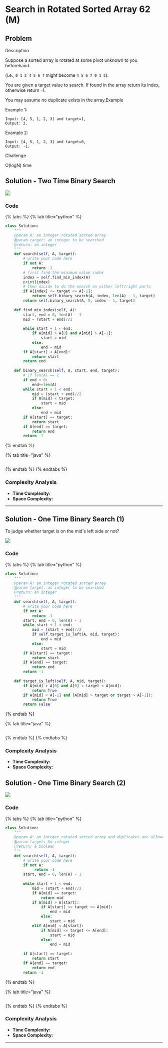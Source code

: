 # Search in Rotated Sorted Array 62 (M)

## Problem

Description

Suppose a sorted array is rotated at some pivot unknown to you beforehand.

(i.e., `0 1 2 4 5 6 7` might become `4 5 6 7 0 1 2`).

You are given a target value to search. If found in the array return its index, otherwise return -1.

You may assume no duplicate exists in the array.Example

Example 1:

```
Input: [4, 5, 1, 2, 3] and target=1, 
Output: 2.
```

Example 2:

```
Input: [4, 5, 1, 2, 3] and target=0, 
Output: -1.
```

Challenge

O(logN) time

## Solution - Two Time Binary Search

![](<../../.gitbook/assets/Screen Shot 2021-04-25 at 12.48.55 AM.png>)

### Code

{% tabs %}
{% tab title="python" %}
```python
class Solution:
    """
    @param A: an integer rotated sorted array
    @param target: an integer to be searched
    @return: an integer
    """
    def search(self, A, target):
        # write your code here
        if not A:
            return -1
        # first find the minimum value index
        index = self.find_min_index(A)
        print(index)
        # then dicide to do the search on either left/right parts
        if A[index] <= target <= A[-1]:
            return self.binary_search(A, index, len(A) - 1, target)
        return self.binary_search(A, 0, index - 1, target)
    
    def find_min_index(self, A):
        start, end = 0, len(A) - 1
        mid = (start + end)//2
        
        while start + 1 < end:
            if A[mid] > A[0] and A[mid] > A[-1]:
                start = mid
            else:
                end = mid
        if A[start] < A[end]:
            return start
        return end
    
    def binary_search(self, A, start, end, target):
        # if len(A) == 1
        if end < 0:
            end+=len(A)
        while start + 1 < end:
            mid = (start + end)//2
            if A[mid] < target:
                start = mid
            else:
                end = mid
        if A[start] == target:
            return start
        if A[end] == target:
            return end
        return -1
```
{% endtab %}

{% tab title="java" %}
```
```
{% endtab %}
{% endtabs %}

### Complexity Analysis

* **Time Complexity:**
* **Space Complexity:**

****

## Solution - One Time Binary Search (1)

To judge whether target is on the mid's left side or not?

![](<../../.gitbook/assets/Screen Shot 2021-04-25 at 1.28.41 AM.png>)

### Code

{% tabs %}
{% tab title="python" %}
```python
class Solution:
    """
    @param A: an integer rotated sorted array
    @param target: an integer to be searched
    @return: an integer
    """
    def search(self, A, target):
        # write your code here
        if not A:
            return -1
        start, end = 0, len(A) - 1
        while start + 1 < end:
            mid = (start + end)//2
            if self.target_is_left(A, mid, target):
                end = mid
            else:
                start = mid
        if A[start] == target:
            return start
        if A[end] == target:
            return end
        return -1
    
    def target_is_left(self, A, mid, target):
        if A[mid] > A[0] and A[0] < target < A[mid]:
            return True
        if A[mid] < A[-1] and (A[mid] > target or target > A[-1]):
            return True
        return False      
```
{% endtab %}

{% tab title="java" %}
```
```
{% endtab %}
{% endtabs %}

### Complexity Analysis

* **Time Complexity:**
* **Space Complexity:**

## Solution - One Time Binary Search (2)

![](<../../.gitbook/assets/Screen Shot 2021-05-27 at 9.32.26 PM.png>)

### Code

{% tabs %}
{% tab title="python" %}
```python
class Solution:
    """
    @param A: an integer ratated sorted array and duplicates are allowed
    @param target: An integer
    @return: a boolean 
    """
    def search(self, A, target):
        # write your code here
        if not A:
             return -1
        start, end = 0, len(A) - 1
        
        while start + 1 < end:
            mid = (start + end)//2
            if A[mid] == target:
                return mid
            if A[mid] > A[start]:
                if A[start] <= target <= A[mid]:
                    end = mid
                else:
                    start = mid
            elif A[mid] < A[start]:
                if A[mid] <= target <= A[end]:
                    start = mid
                else:
                    end = mid
        
        if A[start] == target:
            return start
        if A[end] == target:
            return end
        return -1
```
{% endtab %}

{% tab title="java" %}
```
```
{% endtab %}
{% endtabs %}

### Complexity Analysis

* **Time Complexity:**
* **Space Complexity:**

****
